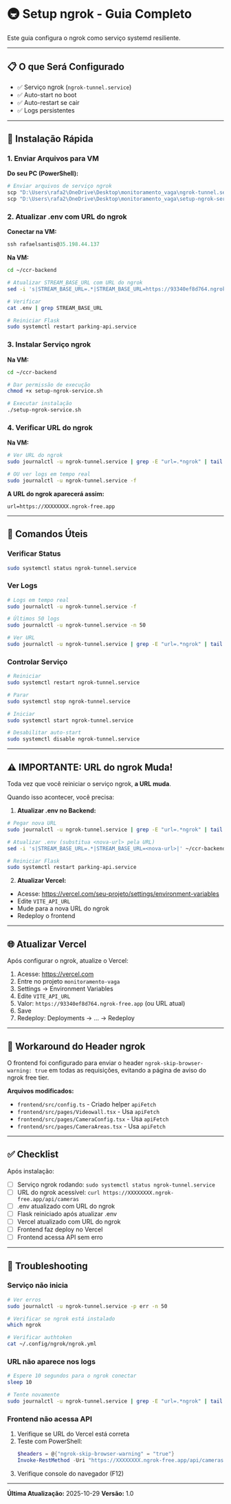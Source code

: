# 🚇 Setup ngrok - Guia Completo

Este guia configura o ngrok como serviço systemd resiliente.

---

## 📋 O que Será Configurado

- ✅ Serviço ngrok (`ngrok-tunnel.service`)
- ✅ Auto-start no boot
- ✅ Auto-restart se cair
- ✅ Logs persistentes

---

## 🚀 Instalação Rápida

### 1. Enviar Arquivos para VM

**Do seu PC (PowerShell):**

```powershell
# Enviar arquivos de serviço ngrok
scp "D:\Users\rafa2\OneDrive\Desktop\monitoramento_vaga\ngrok-tunnel.service" rafaelsantis@35.198.44.137:~/ccr-backend/
scp "D:\Users\rafa2\OneDrive\Desktop\monitoramento_vaga\setup-ngrok-service.sh" rafaelsantis@35.198.44.137:~/ccr-backend/
```

### 2. Atualizar .env com URL do ngrok

**Conectar na VM:**

```powershell
ssh rafaelsantis@35.198.44.137
```

**Na VM:**

```bash
cd ~/ccr-backend

# Atualizar STREAM_BASE_URL com URL do ngrok
sed -i 's|STREAM_BASE_URL=.*|STREAM_BASE_URL=https://93340ef8d764.ngrok-free.app|' .env

# Verificar
cat .env | grep STREAM_BASE_URL

# Reiniciar Flask
sudo systemctl restart parking-api.service
```

### 3. Instalar Serviço ngrok

**Na VM:**

```bash
cd ~/ccr-backend

# Dar permissão de execução
chmod +x setup-ngrok-service.sh

# Executar instalação
./setup-ngrok-service.sh
```

### 4. Verificar URL do ngrok

**Na VM:**

```bash
# Ver URL do ngrok
sudo journalctl -u ngrok-tunnel.service | grep -E "url=.*ngrok" | tail -1

# OU ver logs em tempo real
sudo journalctl -u ngrok-tunnel.service -f
```

**A URL do ngrok aparecerá assim:**
```
url=https://XXXXXXXX.ngrok-free.app
```

---

## 🔧 Comandos Úteis

### Verificar Status

```bash
sudo systemctl status ngrok-tunnel.service
```

### Ver Logs

```bash
# Logs em tempo real
sudo journalctl -u ngrok-tunnel.service -f

# Últimos 50 logs
sudo journalctl -u ngrok-tunnel.service -n 50

# Ver URL
sudo journalctl -u ngrok-tunnel.service | grep -E "url=.*ngrok" | tail -1
```

### Controlar Serviço

```bash
# Reiniciar
sudo systemctl restart ngrok-tunnel.service

# Parar
sudo systemctl stop ngrok-tunnel.service

# Iniciar
sudo systemctl start ngrok-tunnel.service

# Desabilitar auto-start
sudo systemctl disable ngrok-tunnel.service
```

---

## ⚠️ IMPORTANTE: URL do ngrok Muda!

Toda vez que você reiniciar o serviço ngrok, **a URL muda**.

Quando isso acontecer, você precisa:

1. **Atualizar .env no Backend:**

```bash
# Pegar nova URL
sudo journalctl -u ngrok-tunnel.service | grep -E "url=.*ngrok" | tail -1

# Atualizar .env (substitua <nova-url> pela URL)
sed -i 's|STREAM_BASE_URL=.*|STREAM_BASE_URL=<nova-url>|' ~/ccr-backend/.env

# Reiniciar Flask
sudo systemctl restart parking-api.service
```

2. **Atualizar Vercel:**

- Acesse: https://vercel.com/seu-projeto/settings/environment-variables
- Edite `VITE_API_URL`
- Mude para a nova URL do ngrok
- Redeploy o frontend

---

## 🌐 Atualizar Vercel

Após configurar o ngrok, atualize o Vercel:

1. Acesse: https://vercel.com
2. Entre no projeto `monitoramento-vaga`
3. Settings → Environment Variables
4. Edite `VITE_API_URL`
5. Valor: `https://93340ef8d764.ngrok-free.app` (ou URL atual)
6. Save
7. Redeploy: Deployments → ... → Redeploy

---

## 📝 Workaround do Header ngrok

O frontend foi configurado para enviar o header `ngrok-skip-browser-warning: true` em todas as requisições, evitando a página de aviso do ngrok free tier.

**Arquivos modificados:**
- `frontend/src/config.ts` - Criado helper `apiFetch`
- `frontend/src/pages/Videowall.tsx` - Usa `apiFetch`
- `frontend/src/pages/CameraConfig.tsx` - Usa `apiFetch`
- `frontend/src/pages/CameraAreas.tsx` - Usa `apiFetch`

---

## ✅ Checklist

Após instalação:

- [ ] Serviço ngrok rodando: `sudo systemctl status ngrok-tunnel.service`
- [ ] URL do ngrok acessível: `curl https://XXXXXXXX.ngrok-free.app/api/cameras`
- [ ] .env atualizado com URL do ngrok
- [ ] Flask reiniciado após atualizar .env
- [ ] Vercel atualizado com URL do ngrok
- [ ] Frontend faz deploy no Vercel
- [ ] Frontend acessa API sem erro

---

## 🐛 Troubleshooting

### Serviço não inicia

```bash
# Ver erros
sudo journalctl -u ngrok-tunnel.service -p err -n 50

# Verificar se ngrok está instalado
which ngrok

# Verificar authtoken
cat ~/.config/ngrok/ngrok.yml
```

### URL não aparece nos logs

```bash
# Espere 10 segundos para o ngrok conectar
sleep 10

# Tente novamente
sudo journalctl -u ngrok-tunnel.service | grep -E "url=.*ngrok" | tail -1
```

### Frontend não acessa API

1. Verifique se URL do Vercel está correta
2. Teste com PowerShell:
   ```powershell
   $headers = @{"ngrok-skip-browser-warning" = "true"}
   Invoke-RestMethod -Uri "https://XXXXXXXX.ngrok-free.app/api/cameras" -Headers $headers
   ```
3. Verifique console do navegador (F12)

---

**Última Atualização:** 2025-10-29
**Versão:** 1.0
